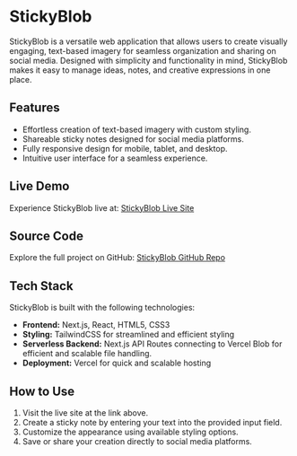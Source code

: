 # StickyBlob

StickyBlob is a versatile web application that allows users to create visually engaging, text-based imagery for seamless organization and sharing on social media. Designed with simplicity and functionality in mind, StickyBlob makes it easy to manage ideas, notes, and creative expressions in one place.

## Features
- Effortless creation of text-based imagery with custom styling.
- Shareable sticky notes designed for social media platforms.
- Fully responsive design for mobile, tablet, and desktop.
- Intuitive user interface for a seamless experience.

## Live Demo
Experience StickyBlob live at: [StickyBlob Live Site](https://stickyblob.vercel.app/)

## Source Code
Explore the full project on GitHub: [StickyBlob GitHub Repo](https://github.com/sjmitch-git/textsticky)

## Tech Stack
StickyBlob is built with the following technologies:
- **Frontend:** Next.js, React, HTML5, CSS3
- **Styling:** TailwindCSS for streamlined and efficient styling
- **Serverless Backend:** Next.js API Routes connecting to Vercel Blob for efficient and scalable file handling.
- **Deployment:** Vercel for quick and scalable hosting

## How to Use
1. Visit the live site at the link above.
2. Create a sticky note by entering your text into the provided input field.
3. Customize the appearance using available styling options.
4. Save or share your creation directly to social media platforms.

